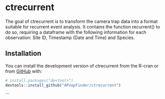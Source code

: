 
<!-- README.md is generated from README.Rmd. Please edit that file -->

# ctrecurrent

The goal of ctrecurrent is to transform the camera trap data into a
format suitable for recurrent event analysis. It contains the function
recurrent() to do so, requiring a dataframe with the following
information for each observation: Site ID, Timestamp (Date and Time) and
Species.

## Installation

You can install the development version of ctrecurrent from the R-cran
or from [GitHub](https://github.com/) with:

``` r
# install.packages("devtools")
devtools::install_github("APoopFinder/ctrecurrent")
```

\`\`\`
